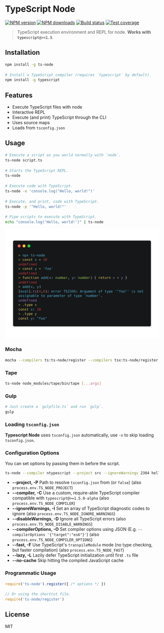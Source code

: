 # TypeScript Node

[![NPM version][npm-image]][npm-url]
[![NPM downloads][downloads-image]][downloads-url]
[![Build status][travis-image]][travis-url]
[![Test coverage][coveralls-image]][coveralls-url]

> TypeScript execution environment and REPL for node. **Works with `typescript@>=1.5`**.

## Installation

```sh
npm install -g ts-node

# Install a TypeScript compiler (requires `typescript` by default).
npm install -g typescript
```

## Features

* Execute TypeScript files with node
* Interactive REPL
* Execute (and print) TypeScript through the CLI
* Uses source maps
* Loads from `tsconfig.json`

## Usage

```sh
# Execute a script as you world normally with `node`.
ts-node script.ts

# Starts the TypeScript REPL.
ts-node

# Execute code with TypeScript.
ts-node -e 'console.log("Hello, world!")'

# Execute, and print, code with TypeScript.
ts-node -p '"Hello, world!"'

# Pipe scripts to execute with TypeScript.
echo "console.log('Hello, world!')" | ts-node
```

![TypeScript REPL](https://github.com/TypeStrong/ts-node/raw/master/screenshot.png)

### Mocha

```sh
mocha --compilers ts:ts-node/register --compilers tsx:ts-node/register [...args]
```

### Tape

```sh
ts-node node_modules/tape/bin/tape [...args]
```

### Gulp

```sh
# Just create a `gulpfile.ts` and run `gulp`.
gulp
```

### Loading `tsconfig.json`

**Typescript Node** uses `tsconfig.json` automatically, use `-n` to skip loading `tsconfig.json`.

### Configuration Options

You can set options by passing them in before the script.

```sh
ts-node --compiler ntypescript --project src --ignoreWarnings 2304 hello-world.ts
```

* **--project, -P** Path to resolve `tsconfig.json` from (or `false`) (also `process.env.TS_NODE_PROJECT`)
* **--compiler, -C** Use a custom, require-able TypeScript compiler compatible with `typescript@>=1.5.0-alpha` (also `process.env.TS_NODE_COMPILER`)
* **--ignoreWarnings, -I** Set an array of TypeScript diagnostic codes to ignore (also `process.env.TS_NODE_IGNORE_WARNINGS`)
* **--disableWarnings, -D** Ignore all TypeScript errors (also `process.env.TS_NODE_DISABLE_WARNINGS`)
* **--compilerOptions, -O** Set compiler options using JSON (E.g. `--compilerOptions '{"target":"es6"}'`) (also `process.env.TS_NODE_COMPILER_OPTIONS`)
* **--fast, -F** Use TypeScript's `transpileModule` mode (no type checking, but faster compilation) (also `process.env.TS_NODE_FAST`)
* **--lazy, -L** Lazily defer TypeScript initialization until first `.ts` file
* **--no-cache** Skip hitting the compiled JavaScript cache

### Programmatic Usage

```js
require('ts-node').register({ /* options */ })

// Or using the shortcut file.
require('ts-node/register')
```

## License

MIT

[npm-image]: https://img.shields.io/npm/v/ts-node.svg?style=flat
[npm-url]: https://npmjs.org/package/ts-node
[downloads-image]: https://img.shields.io/npm/dm/ts-node.svg?style=flat
[downloads-url]: https://npmjs.org/package/ts-node
[travis-image]: https://img.shields.io/travis/TypeStrong/ts-node.svg?style=flat
[travis-url]: https://travis-ci.org/TypeStrong/ts-node
[coveralls-image]: https://img.shields.io/coveralls/TypeStrong/ts-node.svg?style=flat
[coveralls-url]: https://coveralls.io/r/TypeStrong/ts-node?branch=master

